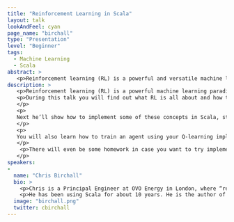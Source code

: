 ```yaml
---
title: "Reinforcement Learning in Scala"
layout: talk
lookAndFeel: cyan
page_name: "birchall"
type: "Presentation"
level: "Beginner"
tags: 
  - Machine Learning
  - Scala
abstract: >
   <p>Reinforcement learning (RL) is a powerful and versatile machine learning framework, recently gaining in popularity thanks to DeepMind projects such as AlphaGo. You’ll learn what RL is, how it works and how to implement it from scratch in Scala.</p>
description: >
   <p>Reinforcement learning (RL) is a powerful machine learning paradigm that has been successfully applied to a wide class of problems, from steering helicopters to predicting stock prices. </p>
   <p>During this talk you will find out what RL is all about and how to implement it in Scala. Chris will introduce RL, providing use cases and intuition about what kind of problems it can solve. He’ll also share some of its core concepts, including Markov Decision Processes, policies and action values, prediction and control, exploitation vs exploration and bootstrapping.
   </p>
   <p>
   Next he’ll show how to implement some of these concepts in Scala, starting from scratch and working step by step towards an implementation of ‘Q-learning’ – a popular RL technique for learning policies. He will show how to structure the code using type classes to separate the generic Q-learning framework from the specifics of any particular problem we want to model.
   </p>
   <p>
   You will also learn how to train an agent using your Q-learning implementation, and finally I will demonstrate the result of the training: the computer successfully learning to solve a complex task.
   </p>
    <p>There will even be some homework in case you want to try implementing RL for yourself!</p>
   </p>
speakers:
-
  name: "Chris Birchall"
  bio: >
    <p>Chris is a Principal Engineer at OVO Energy in London, where “renewable is unstoppable”.</p>
    <p>He has been using Scala for about 10 years. He is the author of the popular ScalaCache library, an experienced conference speaker and the organiser of LambdAle, a functional programming conference in a pub</p
  image: "birchall.png"
  twitter: cbirchall
---
```

